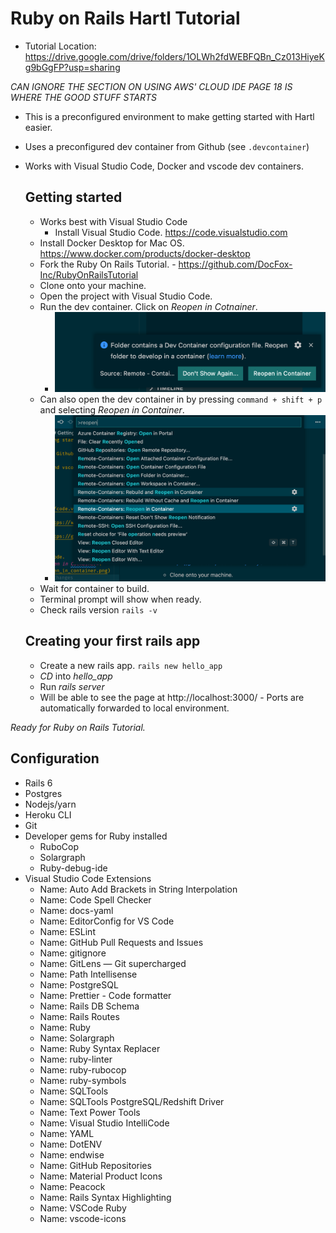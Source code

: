 # Ruby on Rails Hartl Tutorial
* Tutorial Location: https://drive.google.com/drive/folders/1OLWh2fdWEBFQBn_Cz013HiyeKg9bGgFP?usp=sharing

*CAN IGNORE THE SECTION ON USING AWS' CLOUD IDE*
*PAGE 18 IS WHERE THE GOOD STUFF STARTS*

* This is a preconfigured environment to make getting started with Hartl easier.
* Uses a preconfigured dev container from Github (see `.devcontainer`)
* Works with Visual Studio Code, Docker and vscode dev containers.

  ## Getting started
  * Works best with Visual Studio Code
    * Install Visual Studio Code. https://code.visualstudio.com
  * Install Docker Desktop for Mac OS. https://www.docker.com/products/docker-desktop 
  * Fork the Ruby On Rails Tutorial. - https://github.com/DocFox-Inc/RubyOnRailsTutorial
  * Clone onto your machine.
  * Open the project with Visual Studio Code.
  * Run the dev container. Click on *Reopen in Cotnainer*.
    * ![Open In Container](docs/images/open_in_container.png)
  * Can also open the dev container in by pressing `command + shift + p` and selecting *Reopen in Container*.
    * ![Reopen in Container](docs/images/reopen_in_container.png)
  * Wait for container to build.
  * Terminal prompt will show when ready.
  * Check rails version `rails -v`
  ## Creating your first rails app
  * Create a new rails app. `rails new hello_app`
  * *CD* into *hello_app*
  * Run *rails server*
  * Will be able to see the page at http://localhost:3000/ - Ports are automatically forwarded to local environment.

*Ready for Ruby on Rails Tutorial.*

## Configuration
* Rails 6
* Postgres
* Nodejs/yarn
* Heroku CLI
* Git
* Developer gems for Ruby installed
  * RuboCop
  * Solargraph
  * Ruby-debug-ide
* Visual Studio Code Extensions
  * Name: Auto Add Brackets in String Interpolation
  * Name: Code Spell Checker
  * Name: docs-yaml
  * Name: EditorConfig for VS Code
  * Name: ESLint
  * Name: GitHub Pull Requests and Issues
  * Name: gitignore
  * Name: GitLens — Git supercharged
  * Name: Path Intellisense
  * Name: PostgreSQL
  * Name: Prettier - Code formatter
  * Name: Rails DB Schema
  * Name: Rails Routes
  * Name: Ruby
  * Name: Solargraph
  * Name: Ruby Syntax Replacer
  * Name: ruby-linter
  * Name: ruby-rubocop
  * Name: ruby-symbols
  * Name: SQLTools
  * Name: SQLTools PostgreSQL/Redshift Driver
  * Name: Text Power Tools
  * Name: Visual Studio IntelliCode
  * Name: YAML
  * Name: DotENV
  * Name: endwise
  * Name: GitHub Repositories
  * Name: Material Product Icons
  * Name: Peacock
  * Name: Rails Syntax Highlighting
  * Name: VSCode Ruby
  * Name: vscode-icons  


